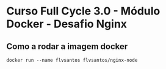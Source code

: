 # Curso Full Cycle 3.0 - Módulo Docker - Desafio Nginx

## Como a rodar a imagem docker

```
docker run --name flvsantos flvsantos/nginx-node
```
